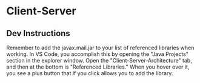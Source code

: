 # Client-Server

## Dev Instructions
Remember to add the javax.mail.jar to your list of referenced libraries when working.
In VS Code, you accomplish this by opening the "Java Projects" section in the explorer window.
Open the "Client-Server-Architecture" tab, and then at the bottom is "Referenced Libraries."
When you hover over it, you see a plus button that if you click allows you to add the library.
